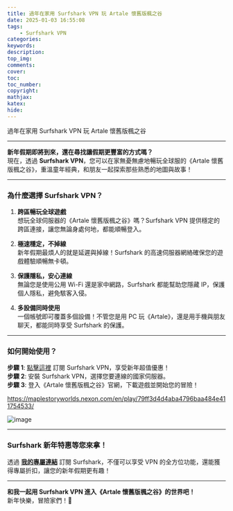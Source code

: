 ```yaml
---
title: 過年在家用 Surfshark VPN 玩 Artale 懷舊版楓之谷
date: 2025-01-03 16:55:08
tags:
    - Surfshark VPN
categories:
keywords:
description:
top_img:
comments:
cover:
toc:
toc_number:
copyright:
mathjax:
katex:
hide:
---
```


過年在家用 Surfshark VPN 玩 Artale 懷舊版楓之谷

---

**新年假期即將到來，還在尋找讓假期更豐富的方式嗎？**  
現在，透過 **Surfshark VPN**，您可以在家無憂無慮地暢玩全球服的《Artale 懷舊版楓之谷》，重溫童年經典，和朋友一起探索那些熟悉的地圖與故事！

---

### **為什麼選擇 Surfshark VPN？**

1. **跨區暢玩全球遊戲**  
   想玩全球伺服器的《Artale 懷舊版楓之谷》嗎？Surfshark VPN 提供穩定的跨區連接，讓您無論身處何地，都能順暢登入。

2. **極速穩定，不掉線**  
   新年假期最煩人的就是延遲與掉線！Surfshark 的高速伺服器網絡確保您的遊戲體驗順暢無卡頓。

3. **保護隱私，安心連線**  
   無論您是使用公用 Wi-Fi 還是家中網路，Surfshark 都能幫助您隱藏 IP，保護個人隱私，避免駭客入侵。

4. **多設備同時使用**  
   一個帳號即可覆蓋多個設備！不管您是用 PC 玩《Artale》，還是用手機與朋友聊天，都能同時享受 Surfshark 的保護。

---

### **如何開始使用？**

**步驟 1**: [點擊這裡](https://www.surfshark.com/?ref=36065) 訂閱 Surfshark VPN，享受新年超值優惠！  
**步驟 2**: 安裝 Surfshark VPN，選擇您要連線的國家伺服器。  
**步驟 3**: 登入《Artale 懷舊版楓之谷》官網，下載遊戲並開始您的冒險！  

https://maplestoryworlds.nexon.com/en/play/79ff3d4d4aba4796baa484e411754533/

![image](https://hackmd.io/_uploads/HkDbBmHI1e.png)

---

### **Surfshark 新年特惠等您來拿！**  
透過 **[我的專屬連結](https://www.surfshark.com/?ref=36065)** 訂閱 Surfshark，不僅可以享受 VPN 的全方位功能，還能獲得專屬折扣，讓您的新年假期更有趣！

---

**和我一起用 Surfshark VPN 進入《Artale 懷舊版楓之谷》的世界吧！**  
新年快樂，冒險家們！🎉